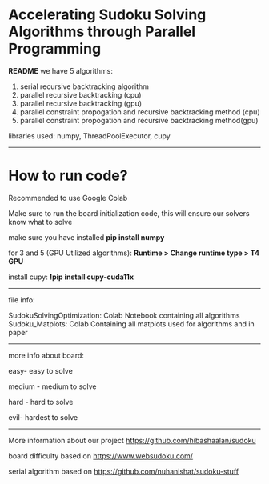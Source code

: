 # Accelerating Sudoku Solving Algorithms through Parallel Programming
**README**
we have 5 algorithms:
1. serial recursive backtracking algorithm
2. parallel recursive backtracking (cpu)
3. parallel recursive backtracking (gpu)
4. parallel constraint propogation and recursive backtracking method (cpu)
5. parallel constraint propogation and recursive backtracking method(gpu)

libraries used: numpy, ThreadPoolExecutor, cupy

---------------------------------------------------------------------------
# **How to run code?**
Recommended to use Google Colab

Make sure to run the board initialization code, this will ensure our solvers know what to solve

make sure you have installed 
**pip install numpy**

for 3 and 5 (GPU Utilized algorithms):
**Runtime > Change runtime type > T4 GPU**

install cupy: 
**!pip install cupy-cuda11x**

--------------------------------------------------------------------------
file info:

SudokuSolvingOptimization: Colab Notebook containing all algorithms 
Sudoku_Matplots: Colab Containing all matplots used for algorithms and in paper 

--------------------------------------------------------------------------
more info about board:

easy- easy to solve

medium - medium to solve

hard - hard to solve

evil- hardest to solve


-----------------------------------------------------------------------
More information about our project https://github.com/hibashaalan/sudoku 

board difficulty based on https://www.websudoku.com/

serial algorithm based on https://github.com/nuhanishat/sudoku-stuff
